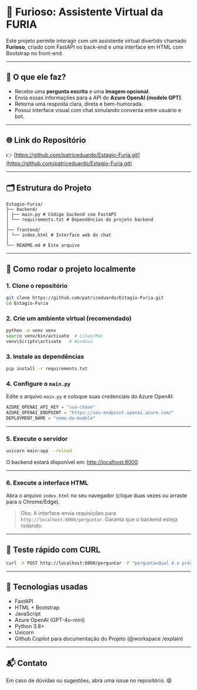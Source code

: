 # 🤖 Furioso: Assistente Virtual da FURIA

Este projeto permite interagir com um assistente virtual divertido chamado **Furioso**, criado com FastAPI no back-end e uma interface em HTML com Bootstrap no front-end.

---

## 📸 O que ele faz?

- Recebe uma **pergunta escrita** e uma **imagem opcional**.
- Envia essas informações para a API do **Azure OpenAI (modelo GPT)**.
- Retorna uma resposta clara, direta e bem-humorada.
- Possui interface visual com chat simulando conversa entre usuário e bot.

---

## 🌐 Link do Repositório

👉 [https://github.com/patriceduardo/Estagio-Furia.git](https://github.com/patriceduardo/Estagio-Furia.git)

---

## 🗂 Estrutura do Projeto

```
Estagio-Furia/
├── backend/
│ ├── main.py # Código backend com FastAPI
│ └── requirements.txt # Dependências do projeto backend
│
├── frontend/
│ └── index.html # Interface web do chat
│
└── README.md # Este arquivo
```

---

## 🚀 Como rodar o projeto localmente

### 1. Clone o repositório

```bash
git clone https://github.com/patriceduardo/Estagio-Furia.git
cd Estagio-Furia
```

### 2. Crie um ambiente virtual (recomendado)

```bash
python -m venv venv
source venv/bin/activate  # Linux/Mac
venv\Scripts\activate   # Windows
```

### 3. Instale as dependências

```bash
pip install -r requirements.txt
```

### 4. Configure o `main.py`

Edite o arquivo `main.py` e coloque suas credenciais do Azure OpenAI:

```python
AZURE_OPENAI_API_KEY = "sua-chave"
AZURE_OPENAI_ENDPOINT = "https://seu-endpoint.openai.azure.com/"
DEPLOYMENT_NAME = "nome-do-modelo"
```

---

### 5. Execute o servidor

```bash
uvicorn main:app --reload
```

O backend estará disponível em: [http://localhost:8000](http://localhost:8000)

---

### 6. Execute a interface HTML

Abra o arquivo `index.html` no seu navegador (clique duas vezes ou arraste para o Chrome/Edge).

> Obs: A interface envia requisições para `http://localhost:8000/perguntar`. Garanta que o backend esteja rodando.

---

## 🧪 Teste rápido com CURL

```bash
curl -X POST http://localhost:8000/perguntar -F "pergunta=Qual é o próximo jogo da FURIA?"
```

---

## 🧠 Tecnologias usadas

- FastAPI
- HTML + Bootstrap 
- JavaScript
- Azure OpenAI (GPT-4o-mini)
- Python 3.8+
- Uvicorn
- Github Copilot para documentação do Projeto (@workspace /explain)

---
## 📬 Contato

Em caso de dúvidas ou sugestões, abra uma issue no repositório. 😄